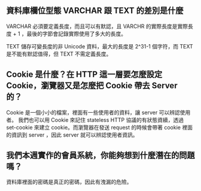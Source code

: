 ## 資料庫欄位型態 VARCHAR 跟 TEXT 的差別是什麼

VARCHAR 必須要定義長度，而且可以有默認，且 VARCHR 的實際長度是實際長度 + 1 ，最後的字節會記錄實際使用了多大的長度。

TEXT 儲存可變長度的非 Unicode 資料，最大的長度是 2^31-1 個字符，而 TEXT 是不能有默認值得，但 TEXT 不需定義長度。

## Cookie 是什麼？在 HTTP 這一層要怎麼設定 Cookie，瀏覽器又是怎麼把 Cookie 帶去 Server 的？

Cookie 是一個小小的檔案，裡面有一些使用者的資料，讓 server 可以辨認使用者。 我們也可以用 Cookie 來記住 stateless HTTP 協議的有狀態資續，透過 set-cookie 來建立 cookie。而瀏覽器在發送 request 的時候會帶著 cookie 裡面的資訊到 server ，因此 server 就可以辨認使用者資訊。

## 我們本週實作的會員系統，你能夠想到什麼潛在的問題嗎？

資料庫裡面的密碼是真正的密碼，因此有洩漏的危險。
